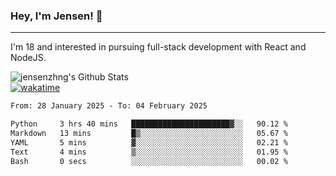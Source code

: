 ### Hey, I'm Jensen! 👋

---

I'm 18 and interested in pursuing full-stack development with React and NodeJS.

![jensenzhng's Github Stats](https://github-readme-stats.vercel.app/api?username=jensenzhng&theme=dark&show_icons=true&count_private=true)
<br />
[![wakatime](https://wakatime.com/badge/user/cbfc263d-3611-4e36-8278-8fad45fe3f62.svg)](https://wakatime.com/@cbfc263d-3611-4e36-8278-8fad45fe3f62)

<!--START_SECTION:waka-->

```txt
From: 28 January 2025 - To: 04 February 2025

Python     3 hrs 40 mins   ██████████████████████▓░░   90.12 %
Markdown   13 mins         █▒░░░░░░░░░░░░░░░░░░░░░░░   05.67 %
YAML       5 mins          ▓░░░░░░░░░░░░░░░░░░░░░░░░   02.21 %
Text       4 mins          ▒░░░░░░░░░░░░░░░░░░░░░░░░   01.95 %
Bash       0 secs          ░░░░░░░░░░░░░░░░░░░░░░░░░   00.02 %
```

<!--END_SECTION:waka-->
